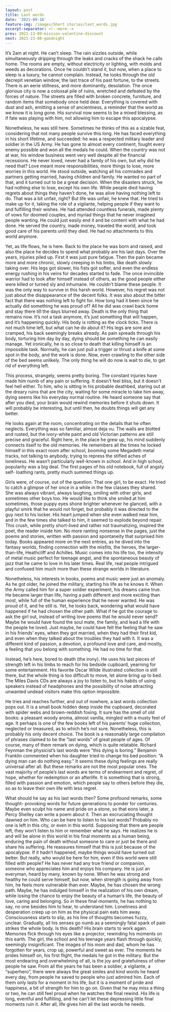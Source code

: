 ```yaml
---
layout: post
title: Last words
date: '2021-09-16'
feature-img: /images/Short stories/last_words.jpg
excerpt-separator: <!--more-->
prev: 2021-13-09-mission-valentine-discount
next: 2021-23-08-goodnight
---
```

It’s 2am at night. He can’t sleep. The rain sizzles outside, while simultaneously dripping through the leaks and cracks of the shack he calls home. The rooms are empty, without electricity or lighting, with molds and weeds as decorations. Once he couldn’t stand it, but now, when a place to sleep is a luxury, he cannot complain. Instead, he looks through the old decrepit venetian window, the last trace of his past fortune, to the streets. There is an eerie stillness, and more dominantly, desolation. The once glorious city is now a colossal pile of ruins, wretched and defeated by the forces of nature. The streets are filled with broken concrete, furniture, and random items that somebody once held dear. Everything is covered with dust and ash, emitting a sense of ancientness, a reminder that the world as we know it is long gone. His survival now seems to be a mixed blessing, as if fate was playing with him, not allowing him to escape this apocalypse.

Nonetheless, he was still here. Sometimes he thinks of this as a sizable feat, considering that not many people survive this long. He has faced everything in his short lifetime, and succeeded: he was a respected military leader and soldier in the US Army. He has gone to almost every continent, fought every enemy possible and won all the medals he could. When the country was not at war, his window business went very well despite all the financial recessions. He never loved, never had a family of his own, but why did he need that? Love meant more responsibilities, more things to lose, more worries in this world. He stood outside, watching all his comrades and partners getting married, having children and family. He wanted no part of that, and it turned out to be a great decision. When the disasters struck, he had nothing else to lose, except his own life. While people died having regrets about things they haven’t done, he was alive having nothing left to do. That was a bit unfair, right? But life was unfair, he knew that. He tried to make up for it, taking the role of a vigilante, helping people if they want to and fulfilling their wishes. He had attended countless funerals, made plenty of vows for doomed couples, and myriad things that he never imagined people wanting. He could just easily end it and be content with what he had done. He served the country, made money, traveled the world, and took good care of his parents until they died. He had no attachments to this world anymore.
 
Yet, as life flows, he is here. Back to the place he was born and raised, and also the place he decides to spend what probably are his last days. Over the years, injuries piled up. First it was just pure fatigue. Then the pain became more and more chronic, slowly creeping in his limbs, like death slowly taking over. His legs got slower, his fists got softer, and even the endless energy rushing in his veins for decades started to fade. The once invincible warrior had to look after himself instead of others, as the good people either were killed or turned sly and inhumane. He couldn’t blame these people. It was the only way to survive in this harsh world. However, his regret was not just about the disappearance of the decent folks. It was also about the bitter fact that there was nothing left to fight for. How long had it been since he actually did something he was proud of? All he did was crawl back home and stay there till the days blurred away. Death is the only thing that remains now. It’s not a task anymore, it’s just something that will happen, and it’s happening quickly. His body is rotting as the clock ticks. There is not much time left, but what can he do about it? His legs are sore and cramped, his back seemingly breaks already. As pain spreads through his body, torturing him day by day, dying should be something he can easily manage. Yet ironically, he is so close to death that killing himself is an impossible task. Normally, he can just pull a trigger or thrust a knife at some spot in the body, and the work is done. Now, even crawling to the other side of the bed seems unlikely. The only thing he will do now is wait to die, to get rid of everything left.

This process, strangely, seems pretty boring. The constant injuries have made him numb of any pain or suffering. It doesn’t feel bliss, but it doesn’t feel hell either. To him, who is sitting in his probable deathbed, staring out at the dreary ruins that are the city, waiting for some miracle to take him away, dying seems like his everyday normal routine. He heard someone say that after you died, your brain would rewind memories before it shuts down. It will probably be interesting, but until then, he doubts things will get any better.

He looks again at the room, concentrating on the details that he often neglects. Everything was so familiar, almost deja vu. The walls are blotted and rusted, but the ivory-white paint and old Victorian patterns are still precise and graceful. Right here, in the place he grew up, his mind suddenly connects itself to the old memories. He remembers all the times he locked himself in this exact room after school, booming some Megadeth metal tracks, not talking to anybody, trying to repress the stifled aches of loneliness. He wasn’t particularly well-known in school. And in high school, popularity was a big deal. The first pages of his old notebook, full of angsty self- loathing rants, pretty much summed things up.

Girls were, of course, out of the question. That one girl, to be exact. He tried to catch a glimpse of her once in a while in the few classes they shared. She was always vibrant, always laughing, smiling with other girls, and sometimes other boys too. He would like to think she smiled at him sometimes, those puppy eyes shone brighter whenever he glanced, with a playful smirk that he would not forget, but probably it was directed to the guy next to his locker. His heart jumped when she even walked near him, and in the few times she talked to him, it seemed to explode beyond repair. This crush, while pretty short-lived and rather not traumatizing, inspired the poet, the reader inside him. No more ranting nonsense in the pages, just the poems and stories, written with passion and spontaneity that surprised him today. Books appeared more on the next entries, as he dived into the fantasy worlds, finding connection with the misfits, the heroes, the larger-than-life, Heathcliff and Achilles. Music comes into his life too, the intensity of metal music perfect for teenage angst, and the spontaneous beauty of jazz that he came to love in his later times. Real life, real people intrigued and confused him much more than these strange worlds in literature.

Nonetheless, his interests in books, poems and music were just an anomaly. As he got older, he joined the military, starting his life as he knows it. When the Army called him for a super soldier experiment, his dreams came true. He became larger than life, having a path different and more exciting than most, while full of the human experience that he never wanted. He was proud of it, and he still is. Yet, he looks back, wondering what would have happened if he had chosen the other path. What if he got the courage to ask the girl out, instead of writing love poems that he would never send? Maybe he would have found the soul mate, the family, and lead a life with the people he loved. Just maybe, he could have felt the feeling that he saw in his friends’ eyes, when they got married, when they had their first kid, and even when they talked about the troubles they had with it. It was a different kind of passion, a devotion, a profound love and care, and mostly, a feeling that you belong with something. He had no time for that.

Instead, he’s here, bored to death (the irony). He uses his last pieces of strength left in his limbs to reach for his bedside cupboard, yearning for some entertainment. His favorite Oscar Wilde illustrated collection is still there, but the whole thing is too difficult to move, let alone bring up to bed. The Miles Davis CDs are always a joy to listen to, but his habits of using speakers instead of headphones and the possibility of noise attracting unwanted undead visitors make this option impossible.

He tries and reaches further, and out of nowhere, a last words collection pops out. It is a small book hidden deep inside the cupboard, decorated with spider webs and brown-reddish foxing. It sure has the smell of old books: a pleasant woody aroma, almost vanilla, mingled with a musty feel of age. It perhaps is one of the few books left of his parents’ huge collection, neglected or treasured, as to which he’s not sure. Nonetheless, this is probably his only decent choice. The book is a reasonably large compilation of phrases claimed to be the “last words” of great people of ages. Of course, many of them remark on dying, which is quite relatable. Richard Feynman the physicist’s last words were “this dying is boring.” Benjamin Franklin commented when his daughter tried to change his bed position: “A dying man can do nothing easy.” It seems these dying feelings are really universal after all. But these remarks are not the most popular ones. The vast majority of people’s last words are terms of endearment and regret, of hope, whether for redemption or an afterlife. It is something that is strong, filled with passion and emotion, which people say to others before they die, so as to leave their own life with less regret.

What should he say as his last words then? Some profound remarks, some thought- provoking words for future generations to ponder for centuries. Maybe even sculpt his name and pride on a stone, so that eons later, a Percy Shelley can write a poem about it. Then an excruciating thought dawned on him. Who can be here to listen to his last words? Probably no one is left in this city, or even in this world. Supposing that there are people left, they won’t listen to him or remember what he says. He realizes he is and will be alone in this world in his final moments as a human being, enduring the pain of death without someone to care or just be there and share his suffering. He reassures himself that this is just because of the apocalypse. If it hadn’t happened, maybe things would have turned out better.
But really, who would be here for him, even if this world were still filled with people? He has never had any true friend or companion, someone who appreciates him and enjoys his company. He is just an everyman, heard by many, known by none. When he was strong and healthy he could serve himself, but now, when strength is going away from him, he feels more vulnerable than ever. Maybe, he has chosen the wrong path. Maybe, he has indulged himself in the realization of his own dream, while losing the chance to enjoy the beauty of a human’s life, the beauty of love, caring and belonging. So in these final moments, he has nothing to say, no one besides him to hear, to understand him. Loneliness and desperation creep up on him as the physical pain eats him away. Consciousness starts to slip, as his line of thoughts becomes fuzzy, unclear. Gradually, all his senses go numb as a seemingly fatal spark of pain strikes the whole body. Is this death?
His brain starts to work again. Memories flick through his eyes like a projector, rewinding his moments on this earth. The girl, the school and his teenage years flash through quickly, seemingly insignificant. The images of his mom and dad, whom he has forgotten for years, crop up, powerful and sweet as ever. The moments he prides himself on, his first flight, the medals he got in the military. But the most endearing and overwhelming of all, is the joy and gratefulness of other people he saw. From all the years he has been a soldier, a vigilante, a “superhero”, there were always the great smiles and kind words he heard every day, from people he saved to people who just admired him. Each of them only lasts for a moment in his life, but it is a moment of pride and happiness, a bit of strength for him to go on. Given that he may miss a thing or two, he can still feel proud when he watches the final rewind. His life is long, eventful and fulfilling, and he can’t let these depressing little final moments ruin it. After all, life gives him all the last words he needs.
